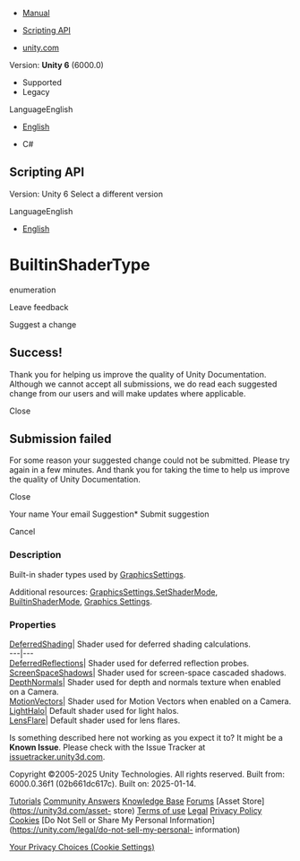 [ ]()

  * [Manual](../Manual/index.html)
  * [Scripting API](../ScriptReference/index.html)

  * [unity.com](https://unity.com/)

Version: **Unity 6** (6000.0)

  * Supported
  * Legacy

LanguageEnglish

  * [English]()

  * C#

[ ](https://docs.unity3d.com)

## Scripting API

Version: Unity 6 Select a different version

LanguageEnglish

  * [English]()

# BuiltinShaderType

enumeration

Leave feedback

Suggest a change

## Success!

Thank you for helping us improve the quality of Unity Documentation. Although
we cannot accept all submissions, we do read each suggested change from our
users and will make updates where applicable.

Close

## Submission failed

For some reason your suggested change could not be submitted. Please <a>try
again</a> in a few minutes. And thank you for taking the time to help us
improve the quality of Unity Documentation.

Close

Your name Your email Suggestion* Submit suggestion

Cancel

[ ]()

### Description

Built-in shader types used by
[GraphicsSettings](Rendering.GraphicsSettings.html).

Additional resources:
[GraphicsSettings.SetShaderMode](Rendering.GraphicsSettings.SetShaderMode.html),
[BuiltinShaderMode](Rendering.BuiltinShaderMode.html), [Graphics
Settings](../Manual/class-GraphicsSettings.html).

### Properties

[DeferredShading](Rendering.BuiltinShaderType.DeferredShading.html)| Shader
used for deferred shading calculations.  
---|---  
[DeferredReflections](Rendering.BuiltinShaderType.DeferredReflections.html)|
Shader used for deferred reflection probes.  
[ScreenSpaceShadows](Rendering.BuiltinShaderType.ScreenSpaceShadows.html)|
Shader used for screen-space cascaded shadows.  
[DepthNormals](Rendering.BuiltinShaderType.DepthNormals.html)| Shader used for
depth and normals texture when enabled on a Camera.  
[MotionVectors](Rendering.BuiltinShaderType.MotionVectors.html)| Shader used
for Motion Vectors when enabled on a Camera.  
[LightHalo](Rendering.BuiltinShaderType.LightHalo.html)| Default shader used
for light halos.  
[LensFlare](Rendering.BuiltinShaderType.LensFlare.html)| Default shader used
for lens flares.  
  
Is something described here not working as you expect it to? It might be a
**Known Issue**. Please check with the Issue Tracker at
[issuetracker.unity3d.com](https://issuetracker.unity3d.com).

Copyright ©2005-2025 Unity Technologies. All rights reserved. Built from:
6000.0.36f1 (02b661dc617c). Built on: 2025-01-14.

[Tutorials](https://unity3d.com/learn) [Community
Answers](https://answers.unity3d.com) [Knowledge
Base](https://support.unity3d.com/hc/en-us)
[Forums](https://forum.unity3d.com) [Asset Store](https://unity3d.com/asset-
store) [Terms of use](https://docs.unity3d.com/Manual/TermsOfUse.html)
[Legal](https://unity.com/legal) [Privacy
Policy](https://unity.com/legal/privacy-policy)
[Cookies](https://unity.com/legal/cookie-policy) [Do Not Sell or Share My
Personal Information](https://unity.com/legal/do-not-sell-my-personal-
information)

[Your Privacy Choices (Cookie Settings)](javascript:void\(0\);)

